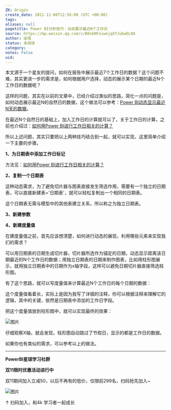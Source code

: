 ```yaml
---
ZK: Origin
create_date: 2021-11-08T12:56:08 (UTC +08:00)
tags: 
aliases: null
pagetitle: Power BI分析技巧：动态展示最近N个工作日
source: https://mp.weixin.qq.com/s/B0xbNFoiwejqXYJubwEL0A
author: 采悟
status: 未阅读
category: 
notes: False
uid: 
---
```


本文源于一个星友的提问，如何在报告中展示最近7个工作日的数据？这个问题不难，其实更进一步的需求是，如何根据用户选择，动态的展示某个日期的最近N个工作日的数据呢？

这样的问题，其实在以前的文章中，已经介绍过类似的思路，简化一点的问题是，如何动态展示最近N的自然日的数据，这个做法可以参考：[Power BI动态显示最近N天的数据](http://mp.weixin.qq.com/s?__biz=MzA4MzQwMjY4MA==&mid=2484075973&idx=1&sn=bf5b8a1b66b86a933544a2f9580d30c8&chksm=8e0c5712b97bde0422efa22f48fc490a14e1692d17047b16a95dbdd161fc765f3befa77c68fb&scene=21#wechat_redirect)。

在最近N个自然日的基础上，加入工作日的计算就可以了，关于工作日的计算，之前也介绍过：[如何用Power BI进行工作日相关的计算？](http://mp.weixin.qq.com/s?__biz=MzA4MzQwMjY4MA==&mid=2484077728&idx=1&sn=5d7739914cb98e96b7abd32d402aba3e&chksm=8e13ae77b96427615638ed7351de474f87095c983d3d5c745b94ed1c0fc35a87e34ea247683d&scene=21#wechat_redirect)  

所以上述问题，其实只要把以上两种技巧结合到一起，就可以实现，这里简单介绍一下主要的步骤。

**1、为日期表中添加工作日标记**

方法见：[如何用Power BI进行工作日相关的计算？](http://mp.weixin.qq.com/s?__biz=MzA4MzQwMjY4MA==&mid=2484077728&idx=1&sn=5d7739914cb98e96b7abd32d402aba3e&chksm=8e13ae77b96427615638ed7351de474f87095c983d3d5c745b94ed1c0fc35a87e34ea247683d&scene=21#wechat_redirect)  

**2、复制一个日期表**

这种动态需求，为了避免切片器与图表直接发生筛选作用，需要有一个独立的日期表，可以直接新建表='日期表'，就可以轻松复制出一个相同的日期表。

这个日期表无需与模型中的其他表建立关系，所以称之为独立日期表。

**3、新建参数**

**4、新建度量值**

在建度量值之前，首先应该想清楚，如何进行动态的展现，利用哪些元素来实现我们的需求？

可以用日期表的日期生成切片器，切片器所选作为锚定的日期，动态显示距离该日期最近的N个工作日的数据；用独立日期表的日期来制作图表，比如用柱形图展示，就用独立日期表中的日期作为x轴字段，这样可以避免日期切片器直接筛选柱形图。  

有了这个思路，就可以写度量值来计算最近N个工作日的每个日期的数据：

这个度量值看着长，实际上是因为我写了详细的注释，你可以根据注释来理解它的逻辑，其中的关键，依然是日期表中添加的工作日字段。  

把这个度量值放到柱形图中，就可以实现最终的效果：

![图片](https://mmbiz.qpic.cn/mmbiz_gif/aHEbZtANQJMalyBYDdQeHcOnU56EtTUUDYWJvOJkakLOKduY6iblYS2e5icPEEZumrVibicBxMQ9rTBiaUs8ZqKprkQ/640?wx_fmt=gif&wxfrom=5&wx_lazy=1)

仔细观察X轴，就会发现，柱形图自动跳过了节假日，显示的都是工作日的数据。

如果你也有类似的需求，可以参考以上的做法。  

___

**PowerBI星球学习社群**  

**双11限时优惠活动进行中**

双11期间加入立减50，以后不再有的低价，仅限前299名，扫码抢先加入~

![图片](https://mmbiz.qpic.cn/mmbiz_png/aHEbZtANQJPqMkIyUw4C2I47MgpY2Xy5vECkEIFgA1UK0GpDT8BySjzpfZP1sd5ev5amb6IsE0YVXia8NUHdR0Q/640?wx_fmt=png&wxfrom=5&wx_lazy=1&wx_co=1)

↑ 扫码加入，和4k 学习者一起成长
